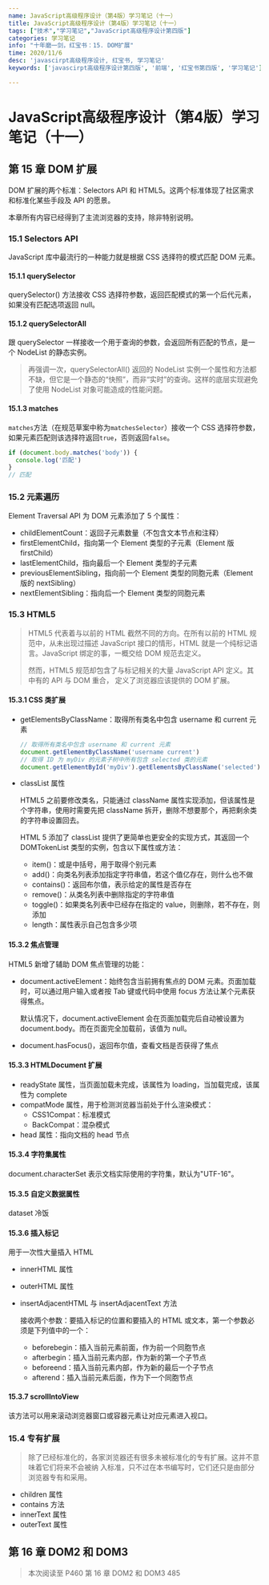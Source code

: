 ```yaml
---
name: JavaScript高级程序设计（第4版）学习笔记（十一）
title: JavaScript高级程序设计（第4版）学习笔记（十一）
tags: ["技术","学习笔记","JavaScript高级程序设计第四版"]
categories: 学习笔记
info: "十年磨一剑，红宝书：15. DOM扩展"
time: 2020/11/6
desc: 'javascirpt高级程序设计, 红宝书, 学习笔记'
keywords: ['javascirpt高级程序设计第四版', '前端', '红宝书第四版', '学习笔记']

---
```


# JavaScript高级程序设计（第4版）学习笔记（十一）

## 第 15 章 DOM 扩展

DOM 扩展的两个标准：Selectors API 和 HTML5。这两个标准体现了社区需求和标准化某些手段及 API 的愿景。

本章所有内容已经得到了主流浏览器的支持，除非特别说明。

### 15.1 Selectors API

JavaScript 库中最流行的一种能力就是根据 CSS 选择符的模式匹配 DOM 元素。

#### 15.1.1 querySelector

querySelector() 方法接收 CSS 选择符参数，返回匹配模式的第一个后代元素，如果没有匹配选项返回 null。

#### 15.1.2 querySelectorAll

跟 querySelector 一样接收一个用于查询的参数，会返回所有匹配的节点，是一个 NodeList 的静态实例。

> 再强调一次，querySelectorAll() 返回的 NodeList 实例一个属性和方法都不缺，但它是一个静态的“快照”，而非“实时”的查询。这样的底层实现避免了使用 NodeList 对象可能造成的性能问题。

#### 15.1.3 matches

`matches`方法（在规范草案中称为`matchesSelector`）接收一个 CSS 选择符参数，如果元素匹配则该选择符返回`true`，否则返回`false`。

```javascript
if (document.body.matches('body')) {
  console.log('匹配')
}
// 匹配
```

### 15.2 元素遍历

Element Traversal API 为 DOM 元素添加了 5 个属性：

- childElementCount：返回子元素数量（不包含文本节点和注释）
- firstElementChild，指向第一个 Element 类型的子元素（Element 版 firstChild）
- lastElementChild，指向最后一个 Element 类型的子元素
- previousElementSibling，指向前一个 Element 类型的同胞元素（Element 版的 nextSibling）
- nextElementSibling：指向后一个 Element 类型的同胞元素

### 15.3 HTML5

> HTML5 代表着与以前的 HTML 截然不同的方向。在所有以前的 HTML 规范中，从未出现过描述 JavaScript 接口的情形，HTML 就是一个纯标记语言。JavaScript 绑定的事，一概交给 DOM 规范去定义。
>
> 然而，HTML5 规范却包含了与标记相关的大量 JavaScript API 定义。其中有的 API 与 DOM 重合， 定义了浏览器应该提供的 DOM 扩展。

#### 15.3.1 CSS 类扩展

- getElementsByClassName：取得所有类名中包含 username 和 current 元素

  ```javascript
  // 取得所有类名中包含 username 和 current 元素
  document.getElementByClassName('username current')
  // 取得 ID 为 myDiv 的元素子树中所有包含 selected 类的元素
  document.getElementById('myDiv').getElementsByClassName('selected')
  ```

- classList 属性

  HTML5 之前要修改类名，只能通过 className 属性实现添加，但该属性是个字符串，使用时需要先把 className 拆开，删除不想要那个，再把剩余类的字符串设置回去。

  HTML 5 添加了 classList 提供了更简单也更安全的实现方式，其返回一个 DOMTokenList 类型的实例，包含以下属性或方法：

  - item()：或是中括号，用于取得个别元素
  - add()：向类名列表添加指定字符串值，若这个值亿存在，则什么也不做
  - contains()：返回布尔值，表示给定的属性是否存在
  - remove()：从类名列表中删除指定的字符串值
  - toggle()：如果类名列表中已经存在指定的 value，则删除，若不存在，则添加
  - length：属性表示自己包含多少项

#### 15.3.2 焦点管理

HTML5 新增了辅助 DOM 焦点管理的功能：

- document.activeElement：始终包含当前拥有焦点的 DOM 元素。页面加载时，可以通过用户输入或者按 Tab 键或代码中使用 focus 方法让某个元素获得焦点。

  默认情况下，document.activeElement 会在页面加载完后自动被设置为 document.body。而在页面完全加载前，该值为 null。

- document.hasFocus()，返回布尔值，查看文档是否获得了焦点

#### 15.3.3 HTMLDocument 扩展

- readyState 属性，当页面加载未完成，该属性为 loading，当加载完成，该属性为 complete
- compatMode 属性，用于检测浏览器当前处于什么渲染模式：
  - CSS1Compat：标准模式
  - BackCompat：混杂模式
- head 属性：指向文档的 head 节点

#### 15.3.4 字符集属性

document.characterSet 表示文档实际使用的字符集，默认为"UTF-16"。

#### 15.3.5 自定义数据属性

dataset 冷饭

#### 15.3.6 插入标记

用于一次性大量插入 HTML

- innerHTML 属性

- outerHTML 属性

- insertAdjacentHTML 与 insertAdjacentText 方法

  接收两个参数：要插入标记的位置和要插入的 HTML 或文本，第一个参数必须是下列值中的一个：

  - beforebegin：插入当前元素前面，作为前一个同胞节点
  - afterbegin：插入当前元素内部，作为新的第一个子节点
  - beforeend：插入当前元素内部，作为新的最后一个子节点
  - afterend：插入当前元素后面，作为下一个同胞节点

#### 15.3.7 scrollIntoView

该方法可以用来滚动浏览器窗口或容器元素让对应元素进入视口。

### 15.4 专有扩展

> 除了已经标准化的，各家浏览器还有很多未被标准化的专有扩展。这并不意味着它们将来不会被纳 入标准，只不过在本书编写时，它们还只是由部分浏览器专有和采用。

- children 属性
- contains 方法
- innerText 属性
- outerText 属性

## 第 16 章 DOM2 和 DOM3











> 本次阅读至 P460 第 16 章 DOM2 和 DOM3 485
